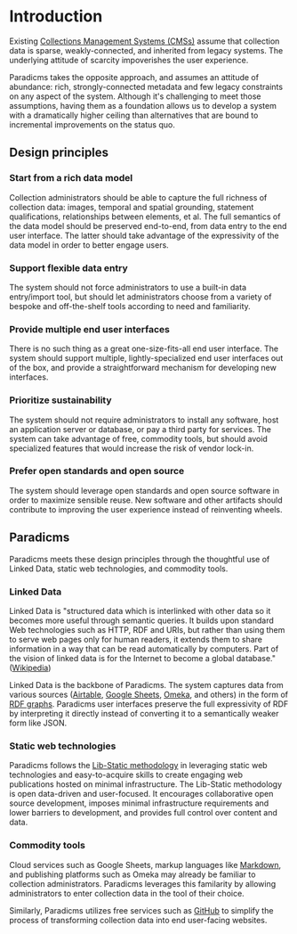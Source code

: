 # Introduction

<!--

Kent Beck 4 sentence abstract: https://plg.uwaterloo.ca/~migod/research/beckOOPSLA.html
The problem
Why the problem is a problem
Startling sentence
Implication of startling sentence

-->

Existing [Collections Management Systems (CMSs)](https://en.wikipedia.org/wiki/Collections_management_system) assume that collection data is sparse, weakly-connected, and inherited from legacy systems. The underlying attitude of scarcity impoverishes the user experience.

Paradicms takes the opposite approach, and assumes an attitude of abundance: rich, strongly-connected metadata and few legacy constraints on any aspect of the system. Although it's challenging to meet those assumptions, having them as a foundation allows us to develop a system with a dramatically higher ceiling than alternatives that are bound to incremental improvements on the status quo.


## Design principles

### Start from a rich data model

Collection administrators should be able to capture the full richness of collection data: images, temporal and spatial grounding, statement qualifications, relationships between elements, et al. The full semantics of the data model should be preserved end-to-end, from data entry to the end user interface. The latter should take advantage of the expressivity of the data model in order to better engage users.

### Support flexible data entry

The system should not force administrators to use a built-in data entry/import tool, but should let administrators choose from a variety of bespoke and off-the-shelf tools according to need and familiarity.

### Provide multiple end user interfaces

There is no such thing as a great one-size-fits-all end user interface. The system should support multiple, lightly-specialized end user interfaces out of the box, and provide a straightforward mechanism for developing new interfaces. 

### Prioritize sustainability

The system should not require administrators to install any software, host an application server or database, or pay a third party for services. The system can take advantage of free, commodity tools, but should avoid specialized features that would increase the risk of vendor lock-in.

### Prefer open standards and open source

The system should leverage open standards and open source software in order to maximize sensible reuse. New software and other artifacts should contribute to improving the user experience instead of reinventing wheels.


## Paradicms

Paradicms meets these design principles through the thoughtful use of Linked Data, static web technologies, and commodity tools.

### Linked Data

Linked Data is "structured data which is interlinked with other data so it becomes more useful through semantic queries. It builds upon standard Web technologies such as HTTP, RDF and URIs, but rather than using them to serve web pages only for human readers, it extends them to share information in a way that can be read automatically by computers. Part of the vision of linked data is for the Internet to become a global database." ([Wikipedia](https://en.wikipedia.org/wiki/Linked_data))

Linked Data is the backbone of Paradicms. The system captures data from various sources ([Airtable](https://www.airtable.com/), [Google Sheets](https://www.google.com/sheets/about/), [Omeka](https://omeka.org/), and others) in the form of [RDF graphs](https://en.wikipedia.org/wiki/Resource_Description_Framework). Paradicms user interfaces preserve the full expressivity of RDF by interpreting it directly instead of converting it to a semantically weaker form like JSON.

### Static web technologies

Paradicms follows the [Lib-Static methodology](https://lib-static.github.io/) in leveraging static web technologies and easy-to-acquire skills to create engaging web publications hosted on minimal infrastructure. The Lib-Static methodology is open data-driven and user-focused. It encourages collaborative open source development, imposes minimal infrastructure requirements and lower barriers to development, and provides full control over content and data.

### Commodity tools

Cloud services such as Google Sheets, markup languages like [Markdown](https://www.markdownguide.org/), and publishing platforms such as Omeka may already be familiar to collection administrators. Paradicms leverages this familarity by allowing administrators to enter collection data in the tool of their choice.

Similarly, Paradicms utilizes free services such as [GitHub](https://github.com/) to simplify the process of transforming collection data into end user-facing websites. 